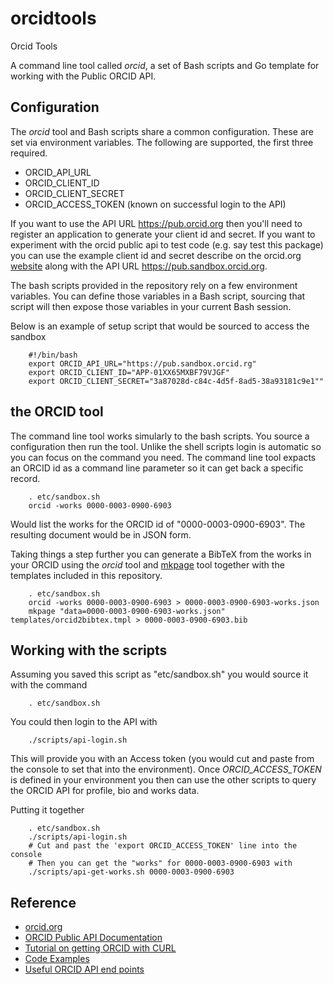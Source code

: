 
# orcidtools

  Orcid Tools

A command line tool called _orcid_, a set of Bash scripts and Go template for working with the Public ORCID API.

## Configuration

The _orcid_ tool and Bash scripts share a common configuration. These are set via environment variables.
The following are supported, the first three required.

+ ORCID_API_URL
+ ORCID_CLIENT_ID
+ ORCID_CLIENT_SECRET
+ ORCID_ACCESS_TOKEN (known on successful login to the API)


If you want to use the API URL https://pub.orcid.org then you'll need to register an application
to generate your client id and secret.  If you want to experiment with the orcid public api to
test code (e.g. say test this package) you can use the example client id and secret describe on the
orcid.org [website](http://members.orcid.org/api/tutorial-retrieve-data-public-api-curl-12-and-earlier)
along with the API URL https://pub.sandbox.orcid.org.

The bash scripts provided in the repository rely on a few environment variables.
You can define those variables in a Bash script, sourcing that script will then
expose those variables in your current Bash session.

Below is an example of setup script that would be sourced to access the sandbox 

```shell
    #!/bin/bash
    export ORCID_API_URL="https://pub.sandbox.orcid.rg"
    export ORCID_CLIENT_ID="APP-01XX65MXBF79VJGF"
    export ORCID_CLIENT_SECRET="3a87028d-c84c-4d5f-8ad5-38a93181c9e1""
```

## the ORCID tool

The command line tool works simularly to the bash scripts. You source a configuration then run the tool. Unlike
the shell scripts login is automatic so you can focus on the command you need. The command line tool expacts 
an ORCID id as a command line parameter so it can get back a specific record.

```shell
    . etc/sandbox.sh
    orcid -works 0000-0003-0900-6903
```

Would list the works for the ORCID id of "0000-0003-0900-6903". The resulting document would be in JSON form.

Taking things a step further you can generate a BibTeX from the works in your ORCID using the _orcid_ tool and
[mkpage](https://caltechlibrary.github.io/mkpage) tool together with the templates included in this repository.

```shell
    . etc/sandbox.sh
    orcid -works 0000-0003-0900-6903 > 0000-0003-0900-6903-works.json
    mkpage "data=0000-0003-0900-6903-works.json" templates/orcid2bibtex.tmpl > 0000-0003-0900-6903.bib
```


## Working with the scripts

Assuming you saved this script as "etc/sandbox.sh" you would source it with the command

```shell
    . etc/sandbox.sh
```

You could then login to the API with

```shell
    ./scripts/api-login.sh
```

This will provide you with an Access token (you would cut and paste from the console to set that
into the environment). Once *ORCID_ACCESS_TOKEN* is defined in your environment you then can use
the other scripts to query the ORCID API for profile, bio and works data.

Putting it together

```shell
    . etc/sandbox.sh
    ./scripts/api-login.sh
    # Cut and past the 'export ORCID_ACCESS_TOKEN' line into the console
    # Then you can get the "works" for 0000-0003-0900-6903 with
    ./scripts/api-get-works.sh 0000-0003-0900-6903
```


## Reference

+ [orcid.org](http://orcid.org)
+ [ORCID Public API Documentation](http://members.orcid.org/api/introduction-orcid-public-api)
+ [Tutorial on getting ORCID with CURL](http://members.orcid.org/api/tutorial-retrieve-orcid-id-curl-v12-and-earlier)
+ [Code Examples](http://members.orcid.org/api/code-examples)
+ [Useful ORCID API end points](http://members.orcid.org/api/tutorial-searching-api-12-and-earlier)

